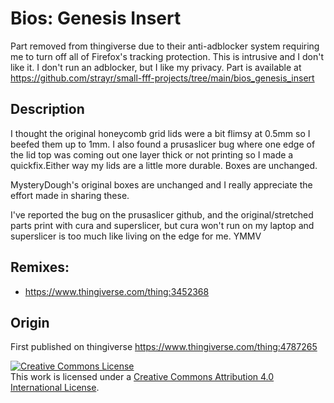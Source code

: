 # Bios: Genesis Insert

Part removed from thingiverse due to their anti-adblocker system requiring me to turn off all of Firefox's tracking protection. This is intrusive and I don't like it. I don't run an adblocker, but I like my privacy. Part is available at https://github.com/strayr/small-fff-projects/tree/main/bios_genesis_insert

## Description

I thought the original honeycomb grid lids were a bit flimsy at 0.5mm so I beefed them up to 1mm. I also found a prusaslicer bug where one edge of the lid top was coming out one layer thick or not printing so I made a quickfix.Either way my lids are a little more durable. Boxes are unchanged.

MysteryDough's original boxes are unchanged and I really appreciate the effort made in sharing these.

I've reported the bug on the prusaslicer github, and the original/stretched parts print with cura and superslicer, but cura won't run on my laptop and superslicer is too much like living on the edge for me. YMMV

## Remixes: 
- https://www.thingiverse.com/thing:3452368


## Origin

First published on thingiverse https://www.thingiverse.com/thing:4787265

<a rel="license" href="http://creativecommons.org/licenses/by/4.0/"><img alt="Creative Commons License" style="border-width:0" src="https://i.creativecommons.org/l/by/4.0/88x31.png" /></a><br />This work is licensed under a <a rel="license" href="http://creativecommons.org/licenses/by/4.0/">Creative Commons Attribution 4.0 International License</a>.